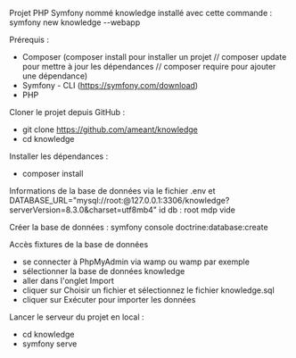 Projet PHP Symfony nommé knowledge installé avec cette commande : symfony new knowledge --webapp


Prérequis :
- Composer (composer install pour installer un projet // composer update pour mettre à jour les dépendances // composer require pour ajouter une dépendance)
- Symfony - CLI (https://symfony.com/download)
- PHP


Cloner le projet depuis GitHub :
- git clone https://github.com/ameant/knowledge
- cd knowledge


Installer les dépendances :
- composer install


Informations de la base de données via le fichier .env et DATABASE_URL="mysql://root:@127.0.0.1:3306/knowledge?serverVersion=8.3.0&charset=utf8mb4"
id db : root
mdp vide


Créer la base de données :
symfony console doctrine:database:create


Accès fixtures de la base de données
- se connecter à PhpMyAdmin via wamp ou wamp par exemple
- sélectionner la base de données knowledge
- aller dans l'onglet Import
- cliquer sur Choisir un fichier et sélectionnez le fichier knowledge.sql
- cliquer sur Exécuter pour importer les données


Lancer le serveur du projet en local :
- cd knowledge
- symfony serve
